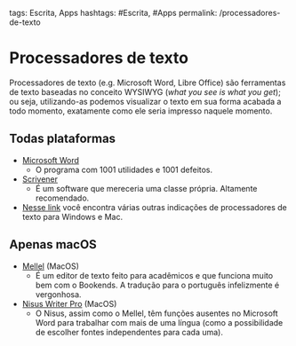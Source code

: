 tags: Escrita, Apps
hashtags: #Escrita, #Apps
permalink: /processadores-de-texto

# Processadores de texto  

Processadores de texto (e.g. Microsoft Word, Libre Office) são ferramentas de texto baseadas no conceito WYSIWYG (*what you see is what you get*); ou seja, utilizando-as podemos visualizar o texto em sua forma acabada a todo momento, exatamente como ele seria impresso naquele momento. 
  
## Todas plataformas 

- [Microsoft Word](https://www.office.com)
	- O programa com 1001 utilidades e 1001 defeitos.
- [Scrivener](Scrivener) 
	- É um software que mereceria uma classe própria. Altamente recomendado.
- [Nesse link](https://www.literatureandlatte.com/links) você encontra várias outras indicações de processadores de texto para Windows e Mac.  

## Apenas macOS

- [Mellel](https://www.mellel.com) (MacOS)  
	* É um editor de texto feito para acadêmicos e que funciona muito bem com o Bookends. A tradução para o português infelizmente é vergonhosa.  
- [Nisus Writer Pro](https://www.nisus.com/pro/) (MacOS)  
	* O Nisus, assim como o Mellel, têm funções ausentes no Microsoft Word para trabalhar com mais de uma língua (como a possibilidade de escolher fontes independentes para cada uma).  
  